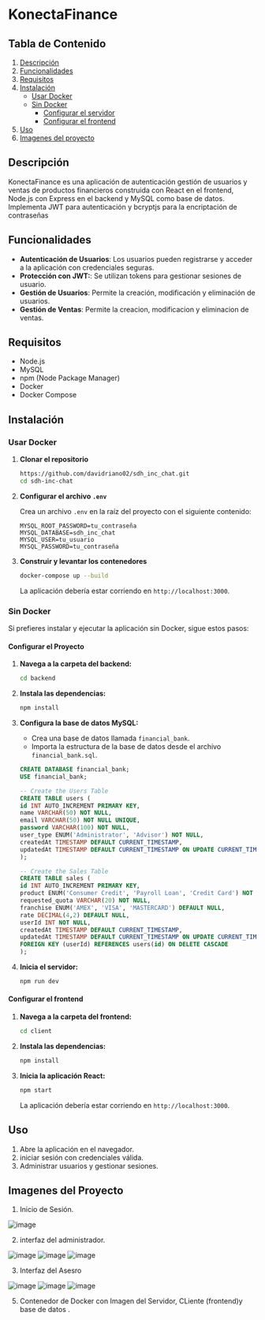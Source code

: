 # **KonectaFinance**

## **Tabla de Contenido**

1. [Descripción](#descripción)
2. [Funcionalidades](#funcionalidades)
3. [Requisitos](#requisitos)
4. [Instalación](#instalación)
   - [Usar Docker](#usar-docker)
   - [Sin Docker](#sin-docker)
     - [Configurar el servidor](#configurar-el-servidor)
     - [Configurar el frontend](#configurar-el-frontend)
5. [Uso](#uso)
6. [Imagenes del proyecto ](#imagenes-del-proyecto)


## **Descripción**

KonectaFinance es una aplicación de autenticación  gestión de usuarios y ventas de productos financieros construida con React en el frontend, Node.js con Express en el backend y MySQL como base de datos. Implementa JWT para autenticación y bcryptjs para la encriptación de contraseñas

## **Funcionalidades**

- **Autenticación de Usuarios**: Los usuarios pueden registrarse y acceder a la aplicación con credenciales seguras.
- **Protección con JWT:**: Se utilizan tokens para gestionar sesiones de usuario.
- **Gestión de Usuarios**: Permite la creación, modificación y eliminación de usuarios.
- **Gestión de Ventas**: Permite la creacion, modificacion y eliminacion de ventas.

## **Requisitos**

- Node.js
- MySQL
- npm (Node Package Manager)
- Docker
- Docker Compose

## **Instalación**

### **Usar Docker**

1. **Clonar el repositorio**

    ```bash
    https://github.com/davidriano02/sdh_inc_chat.git
    cd sdh-inc-chat
    ```

2. **Configurar el archivo `.env`**

    Crea un archivo `.env` en la raíz del proyecto con el siguiente contenido:

    ```
    MYSQL_ROOT_PASSWORD=tu_contraseña
    MYSQL_DATABASE=sdh_inc_chat
    MYSQL_USER=tu_usuario
    MYSQL_PASSWORD=tu_contraseña
    ```

3. **Construir y levantar los contenedores**

    ```bash
    docker-compose up --build
    ```

    La aplicación debería estar corriendo en `http://localhost:3000`.



### **Sin Docker**

Si prefieres instalar y ejecutar la aplicación sin Docker, sigue estos pasos:

#### **Configurar el Proyecto**

1. **Navega a la carpeta del backend:**

    ```bash
    cd backend
    ```
2. **Instala las dependencias:**  

     ```bash
    npm install
    ```
3. **Configura la base de datos MySQL:**

    - Crea una base de datos llamada `financial_bank`.
    - Importa la estructura de la base de datos desde el archivo `financial_bank.sql`.

    ```sql
   CREATE DATABASE financial_bank;
   USE financial_bank;
   
   -- Create the Users Table
   CREATE TABLE users (
   id INT AUTO_INCREMENT PRIMARY KEY,
   name VARCHAR(50) NOT NULL,
   email VARCHAR(50) NOT NULL UNIQUE,
   password VARCHAR(100) NOT NULL,
   user_type ENUM('Administrator', 'Advisor') NOT NULL,
   createdAt TIMESTAMP DEFAULT CURRENT_TIMESTAMP,
   updatedAt TIMESTAMP DEFAULT CURRENT_TIMESTAMP ON UPDATE CURRENT_TIMESTAMP
   );
   
   -- Create the Sales Table
   CREATE TABLE sales (
   id INT AUTO_INCREMENT PRIMARY KEY,
   product ENUM('Consumer Credit', 'Payroll Loan', 'Credit Card') NOT NULL,
   requested_quota VARCHAR(20) NOT NULL,
   franchise ENUM('AMEX', 'VISA', 'MASTERCARD') DEFAULT NULL,
   rate DECIMAL(4,2) DEFAULT NULL,
   userId INT NOT NULL,
   createdAt TIMESTAMP DEFAULT CURRENT_TIMESTAMP,
   updatedAt TIMESTAMP DEFAULT CURRENT_TIMESTAMP ON UPDATE CURRENT_TIMESTAMP,
   FOREIGN KEY (userId) REFERENCES users(id) ON DELETE CASCADE
   );
    ```

4. **Inicia el servidor:**

    ```bash
    npm run dev
    ```

#### **Configurar el frontend**

1. **Navega a la carpeta del frontend:**

    ```bash
    cd client
    ```

2. **Instala las dependencias:**

    ```bash
    npm install
    ```

3. **Inicia la aplicación React:**

    ```bash
    npm start
    ```

    La aplicación debería estar corriendo en `http://localhost:3000`.

## **Uso**

1. Abre la aplicación en el navegador.
2. iniciar sesión con credenciales válida.
3. Administrar usuarios y gestionar sesiones.


## **Imagenes del Proyecto**

1. Inicio de Sesión.
   
![image](https://github.com/user-attachments/assets/b9a514a3-4a5d-44c1-a7b5-46f197e478ff)


2. interfaz del administrador.
   
![image](https://github.com/user-attachments/assets/331eea0f-1f6c-4ca9-b9f0-c557e6652cb5)
![image](https://github.com/user-attachments/assets/55d58822-c941-4b59-852e-d54ef4506b0b)
![image](https://github.com/user-attachments/assets/5fc6ee4f-5b91-4580-a936-109a39b36f23)



3. Interfaz del Asesro

  ![image](https://github.com/user-attachments/assets/f6962cb2-6524-4371-b2fc-09106e473c88)
  ![image](https://github.com/user-attachments/assets/004b9f14-fafe-490f-aa7c-f75063ba3bb8)
  ![image](https://github.com/user-attachments/assets/1afe00af-dfdf-4ea9-b797-e3a9e6e76822)




5. Contenedor de Docker con Imagen del Servidor, CLiente (frontend)y base de datos .
   





